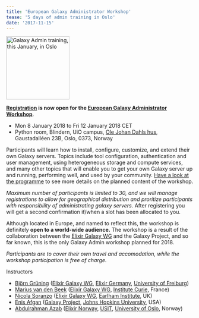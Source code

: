 ```yaml
---
title: 'European Galaxy Administrator Workshop'
tease: '5 days of admin training in Oslo'
date: '2017-11-15'
---
```

[<img class="float-right" src="/images/logos/ElixirNoTextLogo.png" alt="Galaxy Admin training, this January, in Oslo " width="170" />](https://www.elixir-europe.org/events/european-galaxy-administrator-workshop)

**[Registration](https://skjema.uio.no/galaxy-admin-workshop-2018) is now open for the [European Galaxy Administrator Workshop](https://www.elixir-europe.org/events/european-galaxy-administrator-workshop)**.

* Mon 8 January 2018 to Fri 12 January 2018 CET
* Python room, Blindern, UiO campus, [Ole Johan Dahls hus](https://www.uio.no/english/about/getting-around/areas/gaustad/ga06/
), Gaustadalléen 23B, Oslo, 0373, Norway

Participants will learn how to install, configure, customize, and extend their own Galaxy servers. Topics include tool configuration, authentication and user management, using heterogeneous storage and compute services, and many other topics that will enable you to get your own Galaxy server up and running, performing well, and used by your community. [Have a look at the programme](https://github.com/elixir-no-nels/dagobah-training/blob/2018-oslo/README.md) to see more details on the planned content of the workshop.

*Maximum number of participants is limited to 30, and we will manage registrations to allow for geographical distribution and proritize participants with responsibility of administrating galaxy servers.* After registering you will get a second confirmation if/when a slot has been allocated to you.

Although located in Europe, and named to reflect this, the workshop is definitely **open to a world-wide audience.** The workshop is a result of the collaboration between the [Elixir Galaxy WG](https://www.elixir-europe.org/about/groups/galaxy-wg) and the Galaxy Project, and so far known, this is the only Galaxy Admin workshop planned for 2018.

*Participants are to cover their own travel and accomodation, while the workshop participation is free of charge.*

Instructors

* [Björn Grüning](https://github.com/bgruening) ([Elixir Galaxy WG](https://www.elixir-europe.org/about/groups/galaxy-wg), [Elixir Germany](https://www.elixir-europe.org/about-us/who-we-are/nodes/germany), [University of Freiburg](https://www.uni-freiburg.de/?set_language=en))
* [Marius van den Beek](https://github.com/mvdbeek) ([Elixir Galaxy WG](https://www.elixir-europe.org/about/groups/galaxy-wg), [Institute Curie](https://science.institut-curie.org/), France)
* [Nicola Soranzo](http://www.earlham.ac.uk/nicola-soranzo) ([Elixir Galaxy WG](https://www.elixir-europe.org/about/groups/galaxy-wg), [Earlham Institute](http://www.earlham.ac.uk/), UK)
* [Enis Afgan](/people/enis-afgan/) ([Galaxy Project](/), [Johns Hopkins University](https://jhu.edu/), USA)
* [Abdulrahman Azab](http://www.usit.uio.no/om/organisasjon/itf/ft/ansatte/azab/index.html) ([Elixir Norway](https://www.elixir-europe.org/about-us/who-we-are/nodes/norway), [USIT](http://www.usit.uio.no/), [University of Oslo](http://www.uio.no/), Norway)

